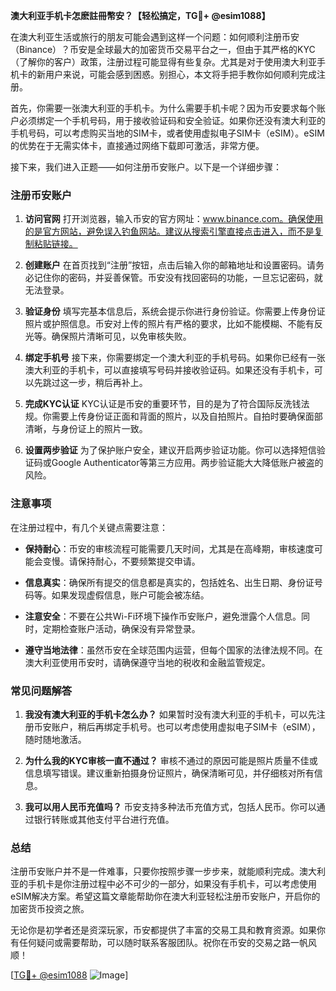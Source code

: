 **澳大利亚手机卡怎麽註冊幣安？【轻松搞定，TG💪+ @esim1088】**

在澳大利亚生活或旅行的朋友可能会遇到这样一个问题：如何顺利注册币安（Binance）？币安是全球最大的加密货币交易平台之一，但由于其严格的KYC（了解你的客户）政策，注册过程可能显得有些复杂。尤其是对于使用澳大利亚手机卡的新用户来说，可能会感到困惑。别担心，本文将手把手教你如何顺利完成注册。

首先，你需要一张澳大利亚的手机卡。为什么需要手机卡呢？因为币安要求每个账户必须绑定一个手机号码，用于接收验证码和安全验证。如果你还没有澳大利亚的手机号码，可以考虑购买当地的SIM卡，或者使用虚拟电子SIM卡（eSIM）。eSIM的优势在于无需实体卡，直接通过网络下载即可激活，非常方便。

接下来，我们进入正题——如何注册币安账户。以下是一个详细步骤：

### 注册币安账户

1. **访问官网**
   打开浏览器，输入币安的官方网址：www.binance.com。确保使用的是官方网站，避免误入钓鱼网站。建议从搜索引擎直接点击进入，而不是复制粘贴链接。

2. **创建账户**
   在首页找到“注册”按钮，点击后输入你的邮箱地址和设置密码。请务必记住你的密码，并妥善保管。币安没有找回密码的功能，一旦忘记密码，就无法登录。

3. **验证身份**
   填写完基本信息后，系统会提示你进行身份验证。你需要上传身份证照片或护照信息。币安对上传的照片有严格的要求，比如不能模糊、不能有反光等。确保照片清晰可见，以免审核失败。

4. **绑定手机号**
   接下来，你需要绑定一个澳大利亚的手机号码。如果你已经有一张澳大利亚的手机卡，可以直接填写号码并接收验证码。如果还没有手机卡，可以先跳过这一步，稍后再补上。

5. **完成KYC认证**
   KYC认证是币安的重要环节，目的是为了符合国际反洗钱法规。你需要上传身份证正面和背面的照片，以及自拍照片。自拍时要确保面部清晰，与身份证上的照片一致。

6. **设置两步验证**
   为了保护账户安全，建议开启两步验证功能。你可以选择短信验证码或Google Authenticator等第三方应用。两步验证能大大降低账户被盗的风险。

### 注意事项

在注册过程中，有几个关键点需要注意：

- **保持耐心**：币安的审核流程可能需要几天时间，尤其是在高峰期，审核速度可能会变慢。请保持耐心，不要频繁提交申请。
  
- **信息真实**：确保所有提交的信息都是真实的，包括姓名、出生日期、身份证号码等。如果发现虚假信息，账户可能会被冻结。

- **注意安全**：不要在公共Wi-Fi环境下操作币安账户，避免泄露个人信息。同时，定期检查账户活动，确保没有异常登录。

- **遵守当地法律**：虽然币安在全球范围内运营，但每个国家的法律法规不同。在澳大利亚使用币安时，请确保遵守当地的税收和金融监管规定。

### 常见问题解答

1. **我没有澳大利亚的手机卡怎么办？**
   如果暂时没有澳大利亚的手机卡，可以先注册币安账户，稍后再绑定手机号。也可以考虑使用虚拟电子SIM卡（eSIM），随时随地激活。

2. **为什么我的KYC审核一直不通过？**
   审核不通过的原因可能是照片质量不佳或信息填写错误。建议重新拍摄身份证照片，确保清晰可见，并仔细核对所有信息。

3. **我可以用人民币充值吗？**
   币安支持多种法币充值方式，包括人民币。你可以通过银行转账或其他支付平台进行充值。

### 总结

注册币安账户并不是一件难事，只要你按照步骤一步步来，就能顺利完成。澳大利亚的手机卡是你注册过程中必不可少的一部分，如果没有手机卡，可以考虑使用eSIM解决方案。希望这篇文章能帮助你在澳大利亚轻松注册币安账户，开启你的加密货币投资之旅。

无论你是初学者还是资深玩家，币安都提供了丰富的交易工具和教育资源。如果你有任何疑问或需要帮助，可以随时联系客服团队。祝你在币安的交易之路一帆风顺！

[[TG💪+ @esim1088](https://t.me/s/esim1088) ![Image](https://i.postimg.cc/4NQfJmqS/Snipaste-2025-05-13-00-14-12.png)]